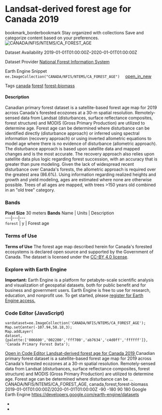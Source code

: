  
#  Landsat-derived forest age for Canada 2019 
bookmark_borderbookmark Stay organized with collections  Save and categorize content based on your preferences. 
![CANADA/NFIS/NTEMS/CA_FOREST_AGE](https://developers.google.com/earth-engine/datasets/images/CANADA/CANADA_NFIS_NTEMS_CA_FOREST_AGE_sample.png) 

Dataset Availability
    2019-01-01T01:00:00Z–2020-01-01T01:00:00Z 

Dataset Provider
     [ National Forest Information System ](https://opendata.nfis.org/mapserver/nfis-change_eng.html) 

Earth Engine Snippet
     `    ee.ImageCollection("CANADA/NFIS/NTEMS/CA_FOREST_AGE")   ` [ open_in_new ](https://code.earthengine.google.com/?scriptPath=Examples:Datasets/CANADA/CANADA_NFIS_NTEMS_CA_FOREST_AGE) 

Tags
     [canada](https://developers.google.com/earth-engine/datasets/tags/canada) [forest](https://developers.google.com/earth-engine/datasets/tags/forest) [forest-biomass](https://developers.google.com/earth-engine/datasets/tags/forest-biomass)
#### Description
Canadian primary forest dataset is a satellite-based forest age map for 2019 across Canada's forested ecozones at a 30-m spatial resolution. Remotely-sensed data from Landsat (disturbances, surface reflectance composites, forest structure) and MODIS (Gross Primary Production) are utilized to determine age.
Forest age can be determined where disturbance can be identified directly (disturbance approach) or inferred using spectral information (recovery approach) or using inverted allometric equations to model age where there is no evidence of disturbance (allometric approach). The disturbance approach is based upon satellite data and mapped changes and is the most accurate. The recovery approach also relies upon satellite data plus logic regarding forest succession, with an accuracy that is greater than pure modeling.
Given the lack of widespread recent disturbance over Canada's forests, the allometric approach is required over the greatest area (86.6%). Using information regarding realized heights and growth and yield modeling, ages are estimated where none are otherwise possible. Trees of all ages are mapped, with trees >150 years old combined in an "old tree" category.
### Bands
**Pixel Size** 30 meters 
**Bands**
Name | Units | Description  
---|---|---  
`forest` | y | Forest age  
### Terms of Use
**Terms of Use**
The forest age map described herein for Canada's forested ecosystems is declared open source and supported by the Government of Canada. The dataset is licensed under the [CC-BY 4.0 license](https://creativecommons.org/licenses/by/4.0/).
### Explore with Earth Engine
**Important:** Earth Engine is a platform for petabyte-scale scientific analysis and visualization of geospatial datasets, both for public benefit and for business and government users. Earth Engine is free to use for research, education, and nonprofit use. To get started, please [register for Earth Engine access.](https://console.cloud.google.com/earth-engine)
### Code Editor (JavaScript)
```
vardataset=ee.ImageCollection('CANADA/NFIS/NTEMS/CA_FOREST_AGE');
Map.setCenter(-107.94,58.18,3);
Map.addLayer(
dataset,
{palette:['006600','002200','fff700','ab7634','c4d0ff','ffffff']},
'Canada Primary Forest Data');
```
[ Open in Code Editor ](https://code.earthengine.google.com/?scriptPath=Examples:Datasets/CANADA/CANADA_NFIS_NTEMS_CA_FOREST_AGE)
[ Landsat-derived forest age for Canada 2019 ](https://developers.google.com/earth-engine/datasets/catalog/CANADA_NFIS_NTEMS_CA_FOREST_AGE)
Canadian primary forest dataset is a satellite-based forest age map for 2019 across Canada's forested ecozones at a 30-m spatial resolution. Remotely-sensed data from Landsat (disturbances, surface reflectance composites, forest structure) and MODIS (Gross Primary Production) are utilized to determine age. Forest age can be determined where disturbance can be …
CANADA/NFIS/NTEMS/CA_FOREST_AGE, canada,forest,forest-biomass 
2019-01-01T01:00:00Z/2020-01-01T01:00:00Z
-90 -180 90 180 
Google Earth Engine
https://developers.google.com/earth-engine/datasets
  * [ ](https://doi.org/https://opendata.nfis.org/mapserver/nfis-change_eng.html)
  * [ ](https://doi.org/https://developers.google.com/earth-engine/datasets/catalog/CANADA_NFIS_NTEMS_CA_FOREST_AGE)


